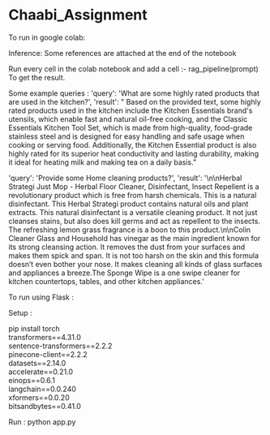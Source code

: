 # Chaabi_Assignment

To run in google colab:

Inference:
Some references are attached at the end of the notebook

Run every cell in the colab notebook and add a cell :-
  rag_pipeline(prompt) 
To get the result.

Some example queries :
'query': 'What are some highly rated products that are used in the kitchen?',
'result': " Based on the provided text, some highly rated products used in the kitchen include the Kitchen Essentials brand's utensils, which enable fast and natural oil-free cooking, and the Classic Essentials Kitchen Tool Set, which is made from high-quality, food-grade stainless steel and is designed for easy handling and safe usage when cooking or serving food. Additionally, the Kitchen Essential product is also highly rated for its superior heat conductivity and lasting durability, making it ideal for heating milk and making tea on a daily basis."

'query': 'Provide some Home cleaning products?',
'result': '\n\nHerbal Strategi Just Mop - Herbal Floor Cleaner, Disinfectant, Insect Repellent is a revolutionary product which is free from harsh chemicals. This is a natural disinfectant. This Herbal Strategi product contains natural oils and plant extracts. This natural disinfectant is a versatile cleaning product. It not just cleanses stains, but also does kill germs and act as repellent to the insects. The refreshing lemon grass fragrance is a boon to this product.\n\nColin Cleaner Glass and Household has vinegar as the main ingredient known for its strong cleansing action. It removes the dust from your surfaces and makes them spick and span. It is not too harsh on the skin and this formula doesn’t even bother your nose. It makes cleaning all kinds of glass surfaces and appliances a breeze.The Sponge Wipe is a one swipe cleaner for kitchen countertops, tables, and other kitchen appliances.'

To run using Flask :

Setup :

pip install torch \
  transformers==4.31.0 \
  sentence-transformers==2.2.2 \
  pinecone-client==2.2.2 \
  datasets==2.14.0 \
  accelerate==0.21.0 \
  einops==0.6.1 \
  langchain==0.0.240 \
  xformers==0.0.20 \
  bitsandbytes==0.41.0

Run :
python app.py
